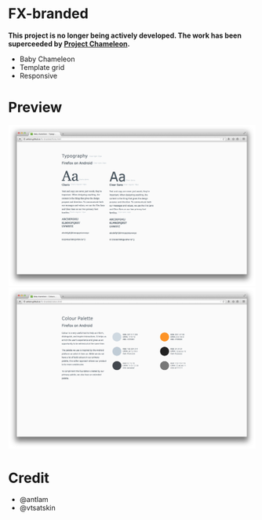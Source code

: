 FX-branded
==========

**This project is no longer being actively developed. The work has been superceeded by [Project Chameleon](//github.com/johngruen/project-dfa).**

- Baby Chameleon
- Template grid
- Responsive

Preview
==========

<img src="https://raw.githubusercontent.com/antlam/fx-branded/gh-pages/images/screen_A_fonts.png">
<img src="https://raw.githubusercontent.com/antlam/fx-branded/gh-pages/images/screen_A_color.png">

Credit
==========

* @antlam
* @vtsatskin

